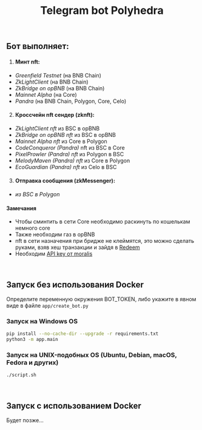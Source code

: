 # <h1 align="center"> Telegram bot Polyhedra</h1>
 
<br />

## Бот выполняет:


 1. #### Минт nft:

  *  _Greenfield Testnet_  (на BNB Chain) 
  *  _ZkLightClient_  (на BNB Chain) 
  *  _ZkBridge on opBNB_  (на BNB Chain) 
  *  _Mainnet Alpha_  (на Core) 
  *  _Pandra_  (на BNB Chain, Polygon, Core, Celo) 

 2. #### Кроссчейн nft сендер (zknft):  
  *  _ZkLightClient nft_  из BSC в opBNB 
  *  _ZkBridge on opBNB nft_  из BSC в opBNB 
  *  _Mainnet Alpha nft_  из Core в Polygon 
  *  _CodeConqueror (Pandra)_ nft  из BSC в Core 
  *  _PixelProwler (Pandra) nft_  из Polygon в BSC 
  *  _MelodyMaven (Pandra) nft_  из Core в Polygon 
  *  _EcoGuardian (Pandra) nft_  из Celo в BSC 

 3. #### Отправка сообщения (zkMessenger):  
  *  _из BSC в Polygon_  

#### Замечания
 - Чтобы сминтить в сети Core необходимо раскинуть по кошелькам немного core 
 - Также необходим газ в opBNB
 - nft в сети назначения при бридже не клеймятся, это можно сделать руками, взяв хеш транзакции и зайдя в [Redeem](https://zkbridge.com/zknft)
 - Необходим [API key от moralis](https://docs.moralis.io/web3-data-api/evm/get-your-api-key)
<br />

## Запуск без использования Docker 
Определите переменную окружения BOT_TOKEN, либо укажите в явном виде в файле `app/create_bot.py`

### Запуск на Windows OS
```sh
pip install --no-cache-dir --upgrade -r requirements.txt
python3 -m app.main
```

### Запуск на UNIX-подобных ОS (Ubuntu, Debian, macOS, Fedora и других) 
```sh
./script.sh
```
<br />

## Запуск с использованием Docker 
Будет позже...